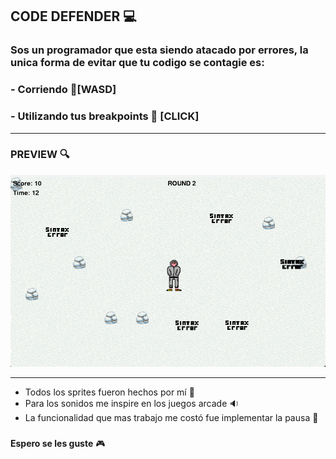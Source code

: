 ## CODE DEFENDER 💻


### Sos un programador que esta siendo atacado por errores, la unica forma de evitar que tu codigo se contagie es:
### - Corriendo 🏃[WASD]
### - Utilizando tus breakpoints 🔴 [CLICK]

---

### PREVIEW 🔍
![img](Preview.png)

---
- Todos los sprites fueron hechos por mí 👦
- Para los sonidos me inspire en los juegos arcade 🔉
- La funcionalidad que mas trabajo me costó fue implementar la pausa 🔧

###
**Espero se les guste** 🎮





